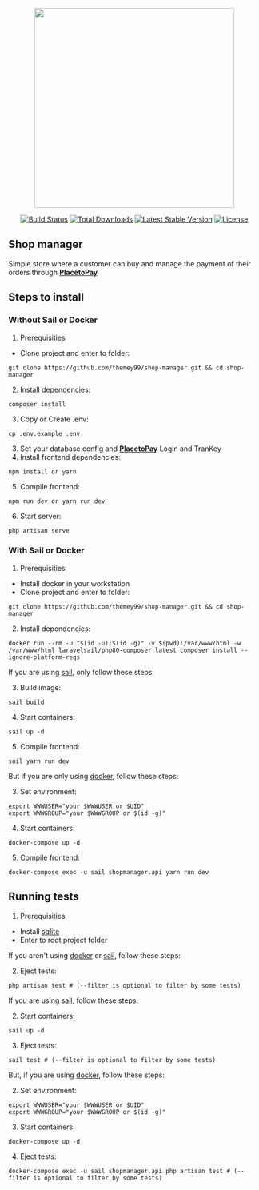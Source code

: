 <p align="center"><a href="https://laravel.com" target="_blank"><img src="https://raw.githubusercontent.com/laravel/art/master/logo-lockup/5%20SVG/2%20CMYK/1%20Full%20Color/laravel-logolockup-cmyk-red.svg" width="400"></a></p>

<p align="center">
<a href="https://travis-ci.org/laravel/framework"><img src="https://travis-ci.org/laravel/framework.svg" alt="Build Status"></a>
<a href="https://packagist.org/packages/laravel/framework"><img src="https://img.shields.io/packagist/dt/laravel/framework" alt="Total Downloads"></a>
<a href="https://packagist.org/packages/laravel/framework"><img src="https://img.shields.io/packagist/v/laravel/framework" alt="Latest Stable Version"></a>
<a href="https://packagist.org/packages/laravel/framework"><img src="https://img.shields.io/packagist/l/laravel/framework" alt="License"></a>
</p>

## Shop manager

Simple store where a customer can buy and manage the payment of their orders through **[PlacetoPay](https://placetopay.github.io/web-checkout-api-docs)**

## Steps to install

### Without Sail or Docker

1. Prerequisities

- Clone project and enter to folder:
```
git clone https://github.com/themey99/shop-manager.git && cd shop-manager
```
2. Install dependencies:
```
composer install
```
3. Copy or Create .env:
```
cp .env.example .env
```
3. Set your database config and **[PlacetoPay](https://placetopay.github.io/web-checkout-api-docs)** Login and TranKey
4. Install frontend dependencies:
```
npm install or yarn
```
5. Compile frontend:
```
npm run dev or yarn run dev
```
6. Start server:
```
php artisan serve
```

### With Sail or Docker

1. Prerequisities

- Install docker in your workstation
- Clone project and enter to folder:
```
git clone https://github.com/themey99/shop-manager.git && cd shop-manager
```
2. Install dependencies:
```
docker run --rm -u "$(id -u):$(id -g)" -v $(pwd):/var/www/html -w /var/www/html laravelsail/php80-composer:latest composer install --ignore-platform-reqs
```

If you are using [sail](https://laravel.com/docs/8.x/sail), only follow these steps:

3. Build image:
```
sail build
```
4. Start containers:
```
sail up -d
```
5. Compile frontend:
```
sail yarn run dev
```

But if you are only using [docker](https://docs.docker.com/get-started/), follow these steps:

3. Set environment:
```
export WWWUSER="your $WWWUSER or $UID"
export WWWGROUP="your $WWWGROUP or $(id -g)"
```
4. Start containers:
```
docker-compose up -d
```
5. Compile frontend:
```
docker-compose exec -u sail shopmanager.api yarn run dev
```

## Running tests

1. Prerequisities

- Install [sqlite](https://www.sqlite.org/download.html)
- Enter to root project folder

If you aren't using [docker](https://docs.docker.com/get-started/) or [sail](https://laravel.com/docs/8.x/sail), follow these steps:

2. Eject tests:
```
php artisan test # (--filter is optional to filter by some tests)
```

If you are using [sail](https://laravel.com/docs/8.x/sail), follow these steps:

2. Start containers:
```
sail up -d
```
3. Eject tests:
```
sail test # (--filter is optional to filter by some tests)
```

But, if you are using [docker](https://docs.docker.com/get-started/), follow these steps:

2. Set environment:
```
export WWWUSER="your $WWWUSER or $UID"
export WWWGROUP="your $WWWGROUP or $(id -g)"
```
3. Start containers:
```
docker-compose up -d
```
4. Eject tests:
```
docker-compose exec -u sail shopmanager.api php artisan test # (--filter is optional to filter by some tests)
```
